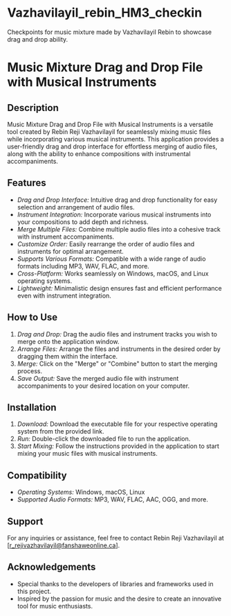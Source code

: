 # Vazhavilayil_rebin_HM3_checkin
Checkpoints for music mixture made by Vazhavilayil Rebin to showcase drag and drop ability.
# Music Mixture Drag and Drop File with Musical Instruments

## Description
Music Mixture Drag and Drop File with Musical Instruments is a versatile tool created by Rebin Reji Vazhavilayil for seamlessly mixing music files while incorporating various musical instruments. This application provides a user-friendly drag and drop interface for effortless merging of audio files, along with the ability to enhance compositions with instrumental accompaniments.

## Features
- *Drag and Drop Interface:* Intuitive drag and drop functionality for easy selection and arrangement of audio files.
- *Instrument Integration:* Incorporate various musical instruments into your compositions to add depth and richness.
- *Merge Multiple Files:* Combine multiple audio files into a cohesive track with instrument accompaniments.
- *Customize Order:* Easily rearrange the order of audio files and instruments for optimal arrangement.
- *Supports Various Formats:* Compatible with a wide range of audio formats including MP3, WAV, FLAC, and more.
- *Cross-Platform:* Works seamlessly on Windows, macOS, and Linux operating systems.
- *Lightweight:* Minimalistic design ensures fast and efficient performance even with instrument integration.

## How to Use
1. *Drag and Drop:* Drag the audio files and instrument tracks you wish to merge onto the application window.
2. *Arrange Files:* Arrange the files and instruments in the desired order by dragging them within the interface.
3. *Merge:* Click on the "Merge" or "Combine" button to start the merging process.
4. *Save Output:* Save the merged audio file with instrument accompaniments to your desired location on your computer.

## Installation
1. *Download:* Download the executable file for your respective operating system from the provided link.
2. *Run:* Double-click the downloaded file to run the application.
3. *Start Mixing:* Follow the instructions provided in the application to start mixing your music files with musical instruments.

## Compatibility
- *Operating Systems:* Windows, macOS, Linux
- *Supported Audio Formats:* MP3, WAV, FLAC, AAC, OGG, and more.

## Support
For any inquiries or assistance, feel free to contact Rebin Reji Vazhavilayil at [r_rejivazhavilayil@fanshaweonline.ca].

## Acknowledgements
- Special thanks to the developers of libraries and frameworks used in this project.
- Inspired by the passion for music and the desire to create an innovative tool for music enthusiasts.